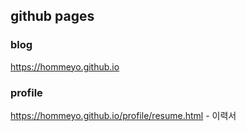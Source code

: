 ## github pages
### blog
https://hommeyo.github.io
### profile
https://hommeyo.github.io/profile/resume.html - 이력서
